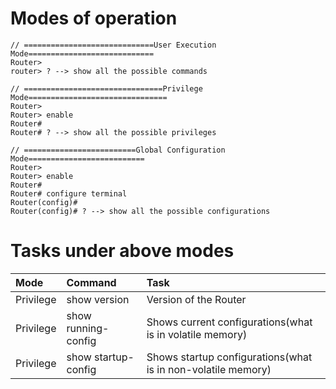 # Modes of operation


```
// =============================User Execution Mode============================
Router>
router> ? --> show all the possible commands

// ===============================Privilege Mode===============================
Router>
Router> enable
Router#
Router# ? --> show all the possible privileges

// =========================Global Configuration Mode==========================
Router>
Router> enable
Router#
Router# configure terminal
Router(config)#
Router(config)# ? --> show all the possible configurations

```
# Tasks under above modes

|Mode|Command|Task|
|:---|:---|:---|
|Privilege|show version| Version of the Router|
|Privilege|show running-config|Shows current configurations(what is in volatile memory)|
|Privilege|show startup-config|Shows startup configurations(what is in non-volatile memory)|
